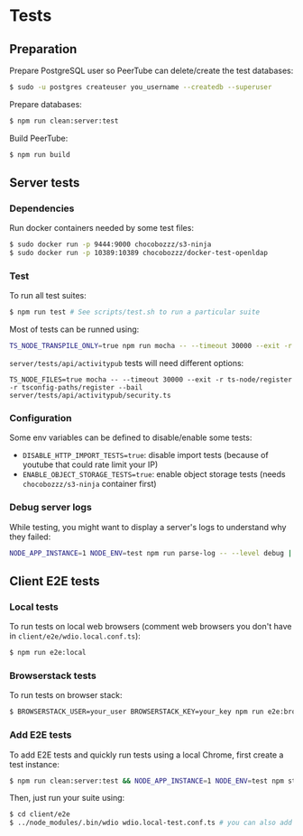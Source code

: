 # Tests

## Preparation

Prepare PostgreSQL user so PeerTube can delete/create the test databases:

```bash
$ sudo -u postgres createuser you_username --createdb --superuser
```

Prepare databases:

```bash
$ npm run clean:server:test
```

Build PeerTube:

```bash
$ npm run build
```

## Server tests

### Dependencies

Run docker containers needed by some test files:

```bash
$ sudo docker run -p 9444:9000 chocobozzz/s3-ninja
$ sudo docker run -p 10389:10389 chocobozzz/docker-test-openldap
```

### Test

To run all test suites:

```bash
$ npm run test # See scripts/test.sh to run a particular suite
```

Most of tests can be runned using:

```bash
TS_NODE_TRANSPILE_ONLY=true npm run mocha -- --timeout 30000 --exit -r ts-node/register -r tsconfig-paths/register --bail server/tests/api/videos/video-transcoder.ts
```

`server/tests/api/activitypub` tests will need different options:

```
TS_NODE_FILES=true mocha -- --timeout 30000 --exit -r ts-node/register -r tsconfig-paths/register --bail server/tests/api/activitypub/security.ts
```

### Configuration

Some env variables can be defined to disable/enable some tests:

 * `DISABLE_HTTP_IMPORT_TESTS=true`: disable import tests (because of youtube that could rate limit your IP)
 * `ENABLE_OBJECT_STORAGE_TESTS=true`: enable object storage tests (needs `chocobozzz/s3-ninja` container first)


### Debug server logs

While testing, you might want to display a server's logs to understand why they failed:

```bash
NODE_APP_INSTANCE=1 NODE_ENV=test npm run parse-log -- --level debug | less +GF
```


## Client E2E tests

### Local tests

To run tests on local web browsers (comment web browsers you don't have in `client/e2e/wdio.local.conf.ts`):

```bash
$ npm run e2e:local
```

### Browserstack tests

To run tests on browser stack:

```bash
$ BROWSERSTACK_USER=your_user BROWSERSTACK_KEY=your_key npm run e2e:browserstack
```

### Add E2E tests

To add E2E tests and quickly run tests using a local Chrome, first create a test instance:

```bash
$ npm run clean:server:test && NODE_APP_INSTANCE=1 NODE_ENV=test npm start
```

Then, just run your suite using:

```bash
$ cd client/e2e
$ ../node_modules/.bin/wdio wdio.local-test.conf.ts # you can also add --mochaOpts.grep to only run tests you want
```
